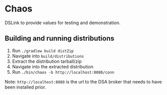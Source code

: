 # Chaos

DSLink to provide values for testing and demonstration.

## Building and running distributions

1. Run `./gradlew build distZip`
2. Navigate into `build/distributions`
3. Extract the distribution tarball/zip
4. Navigate into the extracted distribution
5. Run `./bin/chaos -b http://localhost:8080/conn`

Note: `http://localhost:8080` is the url to the DSA broker that needs to have been installed prior.
